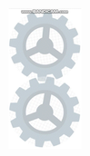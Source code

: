 <img src='https://github.com/Nandhakumar19dev/mechanical-animations/blob/main/gear-rotate/gear-rotate-vid_AdobeExpress.gif'>
